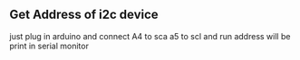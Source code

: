 ## Get Address of i2c device
just plug in arduino and connect A4 to sca a5 to scl
and run address will be print in serial monitor
